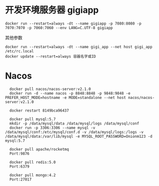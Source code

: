# 开发环境服务器 gigiapp

	docker run --restart=always -dt --name gigiapp -p 7080:8080 -p 7070:7070 -p 7060:7060 --env LANG=C.UTF-8 gigiapp
	
其他参数

	docker run --restart=always -dt --name gigi_app --net host gigi_app /etc/rc.local
	docker update --restart=always 容器名字或ID


# Nacos

	  docker pull nacos/nacos-server:v2.1.0
	  docker run -d --name nacos -p 8848:8848 -p 9848:9848 -e PREFER_HOST_MODE=hostname -e MODE=standalone --net host nacos/nacos-server:v2.1.0

	  docker restart 8149bca96437

	  docker pull mysql:5.7
	  mkdir -p /data/mysql/data /data/mysql/logs /data/mysql/conf
	  docker run -p 3306:3306 --name mysql -v /data/mysql/conf:/etc/mysql/conf.d -v /data/mysql/logs:/logs -v /data/mysql/data:/var/lib/mysql -e MYSQL_ROOT_PASSWORD=Onionm123 -d mysql:5.7

	  docker pull apache/rocketmq
	  Port:9876

	  docker pull redis:5.0
	  Port:6379

	  docker pull mongo:4.2
	  Port:27017



